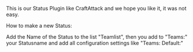 This is our Status Plugin like CraftAttack and we hope you like it, it was not easy.


How to make a new Status:

Add the Name of the Status to the list "Teamlist", then you add to "Teams:" your Statusname and add all configuration settings like "Teams: Default:"
